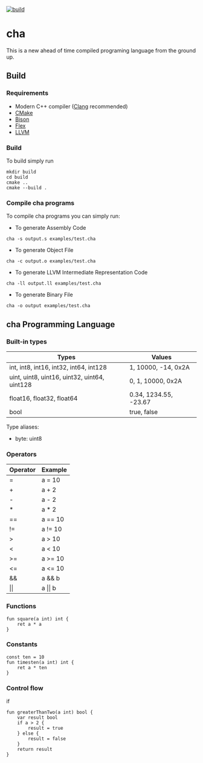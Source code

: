 [![build](https://github.com/fmenezes/cha/actions/workflows/build.yml/badge.svg)](https://github.com/fmenezes/cha/actions/workflows/build.yml)

# cha

This is a new ahead of time compiled programing language from the ground up.

## Build

### Requirements

* Modern C++ compiler ([Clang](https://clang.llvm.org/) recommended)
* [CMake](https://cmake.org/)
* [Bison](https://www.gnu.org/software/bison/)
* [Flex](https://ftp.gnu.org/old-gnu/Manuals/flex-2.5.4/)
* [LLVM](https://https://llvm.org/)

### Build

To build simply run
```
mkdir build
cd build
cmake ..
cmake --build .
```

### Compile cha programs

To compile cha programs you can simply run:

* To generate Assembly Code
```
cha -s output.s examples/test.cha
```

* To generate Object File
```
cha -c output.o examples/test.cha
```

* To generate LLVM Intermediate Representation Code
```
cha -ll output.ll examples/test.cha
```

* To generate Binary File
```
cha -o output examples/test.cha
```

## cha Programming Language

### Built-in types

| Types | Values |
| --- | --- |
| int, int8, int16, int32, int64, int128 | 1, 10000, -14, 0x2A
| uint, uint8, uint16, uint32, uint64, uint128 | 0, 1, 10000, 0x2A
| float16, float32, float64 | 0.34, 1234.55, -23.67 |
| bool | true, false |

Type aliases:
- byte: uint8

### Operators

| Operator | Example |
| --- | --- |
| = | a = 10 |
| + | a + 2 |
| - | a - 2 |
| * | a * 2 |
| == | a == 10 |
| != | a != 10 |
| > | a > 10 |
| < | a < 10 |
| >= | a >= 10 |
| <= | a <= 10 |
| && | a && b |
| &#124;&#124; | a &#124;&#124; b |

### Functions

```
fun square(a int) int {
    ret a * a
}
```

### Constants

```
const ten = 10
fun timesten(a int) int {
    ret a * ten
}
```

### Control flow

if

```
fun greaterThanTwo(a int) bool {
    var result bool
    if a > 2 {
        result = true
    } else {
        result = false
    }
    return result
}
```

